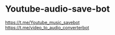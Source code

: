 # Youtube-audio-save-bot
https://t.me/Youtube_music_savebot
https://t.me/video_to_audio_converterbot
